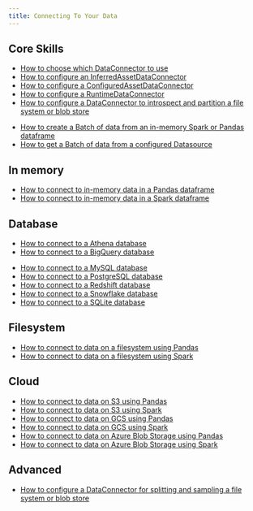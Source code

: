 ```yaml
---
title: Connecting To Your Data
---
```


## Core Skills
- [How to choose which DataConnector to use](/docs/guides/connecting_to_your_data/how_to_choose_which_dataconnector_to_use)
- [How to configure an InferredAssetDataConnector](/docs/guides/connecting_to_your_data/how_to_configure_an_inferredassetdataconnector)
- [How to configure a ConfiguredAssetDataConnector](/docs/guides/connecting_to_your_data/how_to_configure_a_configuredassetdataconnector)
- [How to configure a RuntimeDataConnector](/docs/guides/connecting_to_your_data/how_to_configure_a_runtimedataconnector)
- [How to configure a DataConnector to introspect and partition a file system or blob store](/docs/guides/connecting_to_your_data/how_to_configure_a_dataconnector_to_introspect_and_partition_a_file_system_or_blob_store)
<!--- - [How to configure a DataConnector to introspect and partition tables in sql](/docs/guides/connecting_to_your_data/how_to_configure_a_dataconnector_to_introspect_and_partition_tables_in_sql) --->
- [How to create a Batch of data from an in-memory Spark or Pandas dataframe](/docs/guides/connecting_to_your_data/how_to_create_a_batch_of_data_from_an_in_memory_spark_or_pandas_dataframe)
- [How to get a Batch of data from a configured Datasource](/docs/guides/connecting_to_your_data/how_to_get_a_batch_of_data_from_a_configured_datasource)

## In memory
- [How to connect to in-memory data in a Pandas dataframe](/docs/guides/connecting_to_your_data/in_memory/pandas)
- [How to connect to in-memory data in a Spark dataframe](/docs/guides/connecting_to_your_data/in_memory/spark)

## Database

- [How to connect to a Athena database](/docs/guides/connecting_to_your_data/database/athena)
- [How to connect to a BigQuery database](/docs/guides/connecting_to_your_data/database/bigquery)
<!--- - [How to connect to a MSSQL database](/docs/guides/connecting_to_your_data/database/mssql) --->
- [How to connect to a MySQL database](/docs/guides/connecting_to_your_data/database/mysql)
- [How to connect to a PostgreSQL database](/docs/guides/connecting_to_your_data/database/postgres)
- [How to connect to a Redshift database](/docs/guides/connecting_to_your_data/database/redshift)
- [How to connect to a Snowflake database](/docs/guides/connecting_to_your_data/database/snowflake)
- [How to connect to a SQLite database](/docs/guides/connecting_to_your_data/database/sqlite)

## Filesystem
- [How to connect to data on a filesystem using Pandas](/docs/guides/connecting_to_your_data/filesystem/pandas)
- [How to connect to data on a filesystem using Spark](/docs/guides/connecting_to_your_data/filesystem/spark)

## Cloud
- [How to connect to data on S3 using Pandas](/docs/guides/connecting_to_your_data/cloud/s3/pandas)
- [How to connect to data on S3 using Spark](/docs/guides/connecting_to_your_data/cloud/s3/spark)
- [How to connect to data on GCS using Pandas](/docs/guides/connecting_to_your_data/cloud/gcs/pandas)
- [How to connect to data on GCS using Spark](/docs/guides/connecting_to_your_data/cloud/gcs/spark)
- [How to connect to data on Azure Blob Storage using Pandas](/docs/guides/connecting_to_your_data/cloud/azure/pandas)
- [How to connect to data on Azure Blob Storage using Spark](/docs/guides/connecting_to_your_data/cloud/azure/spark)

<!--- ## Contributing --->
<!--- - [How to add support for a new SqlAlchemy dialect](/docs/guides/connecting_to_your_data/contributing/how_to_add_support_for_a_new_sqlalchemy_dialect) --->

## Advanced
- [How to configure a DataConnector for splitting and sampling a file system or blob store](/docs/guides/connecting_to_your_data/advanced/how_to_configure_a_dataconnector_for_splitting_and_sampling_a_file_system_or_blob_store)
<!--- - [How to create a Batch from a SQL query](/docs/guides/connecting_to_your_data/advanced/how_to_create_a_batch_from_a_sql_query) --->
<!--- - [How to create a lightweight Data Catalog by applying a descriptive Profiler to a Configured Datasource](/docs/guides/connecting_to_your_data/advanced/how_to_create_a_lightweight_data_catalog_by_applying_a_descriptive_profiler_to_a_configured_datasource) --->
<!--- - [How to explore changes in data over time using a Configured Datasource](/docs/guides/connecting_to_your_data/advanced/how_to_explore_changes_in_data_over_time_using_a_configured_datasource) --->
